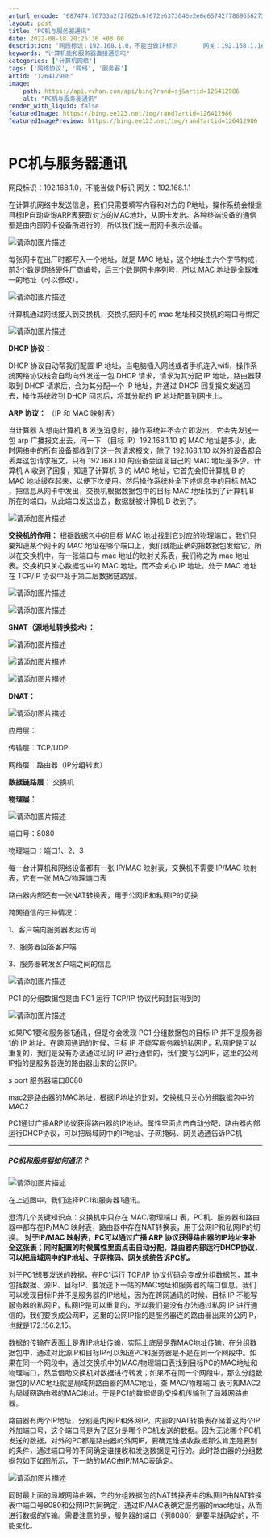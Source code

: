 ```yaml
---
arturl_encode: "687474:70733a2f2f626c6f672e6373646e2e6e65742f78696562732f:61727469636c652f64657461696c732f313236343132393836"
layout: post
title: "PC机与服务器通讯"
date: 2022-08-18 20:25:36 +08:00
description: "网段标识：192.168.1.0，不能当做IP标识       网关：192.168.1.1在计算机"
keywords: "计算机能和服务器直接通信吗"
categories: ['计算机网络']
tags: ['网络协议', '网络', '服务器']
artid: "126412986"
image:
    path: https://api.vvhan.com/api/bing?rand=sj&artid=126412986
    alt: "PC机与服务器通讯"
render_with_liquid: false
featuredImage: https://bing.ee123.net/img/rand?artid=126412986
featuredImagePreview: https://bing.ee123.net/img/rand?artid=126412986
---
```


# PC机与服务器通讯

网段标识：192.168.1.0，不能当做IP标识 网关：192.168.1.1

在计算机网络中发送信息，我们只需要填写内容和对方的IP地址，操作系统会根据目标IP自动查询ARP表获取对方的MAC地址，从网卡发出。各种终端设备的通信都是由内部网卡设备所进行的，所以我们统一用网卡表示设备。

![请添加图片描述](https://i-blog.csdnimg.cn/blog_migrate/9f11b2648dfb42c1f4f22a9225d50463.png)

每张网卡在出厂时都写入一个地址，就是 MAC 地址，这个地址由六个字节构成，前3个数是网络硬件厂商编号，后三个数是网卡序列号，所以 MAC 地址是全球唯一的地址（可以修改）。

![请添加图片描述](https://i-blog.csdnimg.cn/blog_migrate/f941e5cc3cb40d46169c75ad190ea685.png)

计算机通过网线接入到交换机，交换机把网卡的 mac 地址和交换机的端口号绑定

![请添加图片描述](https://i-blog.csdnimg.cn/blog_migrate/5a613166df55daddbd3aad5f5d7a57f4.png)

**DHCP 协议：**

DHCP 协议自动帮我们配置 IP 地址，当电脑插入网线或者手机连入wifi，操作系统网络协议栈会自动向外发送一包 DHCP 请求，请求为其分配 IP 地址，路由器获取到 DHCP 请求后，会为其分配一个 IP 地址，并通过 DHCP 回复报文发送回去，操作系统收到 DHCP 回包后，将其分配的 IP 地址配置到网卡上。

**ARP 协议：**
（IP 和 MAC 映射表）

当计算器 A 想向计算机 B 发送消息时，操作系统并不会立即发出，它会先发送一包 arp 广播报文出去，问一下 （目标 IP）192.168.1.10 的 MAC 地址是多少，此时网络中的所有设备都收到了这一包请求报文，除了 192.168.1.10 以外的设备都会丢弃这包请求报文，只有 192.168.1.10 的设备会回复自己的 MAC 地址是多少。计算机 A 收到了回复，知道了计算机 B 的 MAC 地址，它首先会把计算机 B 的 MAC 地址缓存起来，以便下次使用。然后操作系统补全下述信息中的目标 MAC ，把信息从网卡中发出，交换机根据数据包中的目标 MAC 地址找到了计算机 B 所在的端口，从此端口发送出去，数据就被计算机 B 收到了。

![请添加图片描述](https://i-blog.csdnimg.cn/blog_migrate/081aff96a9c04696691a1beb602a64d7.png)

**交换机的作用：**
根据数据包中的目标 MAC 地址找到它对应的物理端口，我们只要知道某个网卡的 MAC 地址在哪个端口上，我们就能正确的把数据包发给它。所以在交换机中，有一张端口与 mac 地址的映射关系表，我们称之为 mac 地址表。交换机只关心数据包中的 MAC 地址，而不会关心 IP 地址。处于 MAC 地址在 TCP/IP 协议中处于第二层数据链路层。

![请添加图片描述](https://i-blog.csdnimg.cn/blog_migrate/3873f00266215dd4514a8a8d9f764d9a.png)

![请添加图片描述](https://i-blog.csdnimg.cn/blog_migrate/27c4269c7a9b26f341ceca644e555a14.png)

**SNAT（源地址转换技术）：**

![请添加图片描述](https://i-blog.csdnimg.cn/blog_migrate/cc3f647507f451428078804499e957ae.png)

![请添加图片描述](https://i-blog.csdnimg.cn/blog_migrate/f82206741d41ca8db1d118846846a6ba.png)

![请添加图片描述](https://i-blog.csdnimg.cn/blog_migrate/4abfdd695e66a42184462c313d1ce4fa.png)

**DNAT：**

![请添加图片描述](https://i-blog.csdnimg.cn/blog_migrate/618265679d37ae7d4f498f569af47201.png)

应用层：

传输层：TCP/UDP

网络层：路由器（IP分组转发）

**数据链路层：**
交换机

**物理层：**

![请添加图片描述](https://i-blog.csdnimg.cn/blog_migrate/2f3b7a87a25915fd4b2741d8acb644c5.png)

端口号：8080

物理端口：端口1、2、3

每一台计算机和网络设备都有一张 IP/MAC 映射表，交换机不需要 IP/MAC 映射表，它有一张 MAC/物理端口表

路由器内部还有一张NAT转换表，用于公网IP和私网IP的切换

跨网通信的三种情况：

1、客户端向服务器发起访问

2、服务器回答客户端

3、服务器转发客户端之间的信息

![请添加图片描述](https://i-blog.csdnimg.cn/blog_migrate/71b8a577f9da4c3c67ce0a6a9ec62225.png)

PC1 的分组数据包是由 PC1 运行 TCP/IP 协议代码封装得到的

![请添加图片描述](https://i-blog.csdnimg.cn/blog_migrate/63a8ab7d3c7900ea6ab81083f88a1be3.png)

如果PC1要和服务器1通讯，但是你会发现 PC1 分组数据包的目标 IP 并不是服务器1的 IP 地址。在跨网通讯的时候，目标 IP 不能写服务器的私网IP，私网IP是可以重复的，我们是没有办法通过私网 IP 进行通信的，我们要写公网IP，这里的公网IP指的是服务器连的路由器出来的公网IP。

s port 服务器端口8080

mac2是路由器的MAC地址，根据IP地址的比对，交换机只关心分组数据包中的MAC2

PC1通过广播ARP协议获得路由器的IP地址。属性里面点击自动分配，路由器内部运行DHCP协议，可以把局域网中的IP地址、子网掩码、网关通通告诉PC机

---

##### PC机和服务器如何通讯？

![请添加图片描述](https://i-blog.csdnimg.cn/blog_migrate/303fe2b7bf224a97f6d1d53172cc0a0b.jpeg)

在上述图中，我们选择PC1和服务器1通讯。

澄清几个关键知识点：交换机中只存在 MAC/物理端口 表，PC机、服务器和路由器中都存在IP/MAC 映射表，路由器中存在NAT转换表，用于公网IP和私网IP的切换。
**对于IP/MAC 映射表，PC可以通过广播 ARP 协议获得路由器的IP地址来补全这张表；同时配置的时候属性里面点击自动分配，路由器内部运行DHCP协议，可以把局域网中的IP地址、子网掩码、网关统统告诉PC机。**

对于PC1想要发送的数据，在PC1运行 TCP/IP 协议代码会变成分组数据包，其中包括数据、源IP、目标IP、要发送下一站的MAC地址和服务器的端口信息。我们可以发现目标IP并不是服务器的IP地址，因为在跨网通讯的时候，目标 IP 不能写服务器的私网IP，私网IP是可以重复的，所以我们是没有办法通过私网 IP 进行通信的，我们要换成公网IP，这里的公网IP指的是服务器连的路由器出来的公网IP，也就是172.156.2.15。

数据的传输在表面上是靠IP地址传输，实际上底层是靠MAC地址传输，在分组数据包中，通过对比源IP和目标IP可以知道PC和服务器是不是在同一个网段中。如果在同一个网段中，通过交换机中的MAC/物理端口表找到目标PC的MAC地址和物理端口，然后借助交换机对数据进行转发；如果不在同一个网段中，那么分组数据包的MAC地址就是局域网路由器的MAC地址，查 MAC/物理端口 表可知MAC2为局域网路由器的MAC地址。于是PC1的数据借助交换机传输到了局域网路由器。

路由器有两个IP地址，分别是内网IP和外网IP，内部的NAT转换表存储着这两个IP外加端口号，这个端口号是为了区分是哪个PC机发送的数据。因为无论哪个PC机发送的数据，对外的PC都是路由器的外网IP，要确定谁接收数据那么肯定是要别的条件，通过端口号的不同确定谁接收和发送数据是可行的。此时路由器的分组数据包如下如图所示，下一站的MAC由IP/MAC表确定。

![请添加图片描述](https://i-blog.csdnimg.cn/blog_migrate/3cdb066ca3f03664621fef1578ec726f.png)

同时最上面的局域网路由器，它的分组数据包的NAT转换表中的私网IP由NAT转换表中端口号8080和公网IP共同确定，通过IP/MAC表确定服务器的mac地址，从而进行数据的传输。需要注意的是，服务器的端口（例8080）是要早就确定的，不能变化。